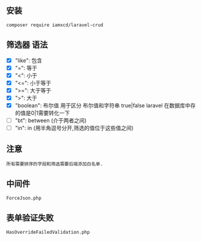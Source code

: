 

## 安装
    composer require iamxcd/laravel-crud
    
## 筛选器 语法

- [x]  "like": 包含
- [x]  "=": 等于
- [x]  "<": 小于
- [x]  "<=": 小于等于
- [x]  ">=": 大于等于
- [x]  ">": 大于
- [x]  "boolean": 布尔值 用于区分 布尔值和字符串 true|false laravel 在数据库中存的值是0|1需要转化一下
- [ ]  "bt": between (介于两者之间)
- [ ]  "in": in (用半角逗号分开,筛选的值位于这些值之间)

## 注意
    所有需要排序的字段和筛选需要后端添加白名单.

## 中间件
    ForceJson.php

## 表单验证失败
    HasOverrideFailedValidation.php